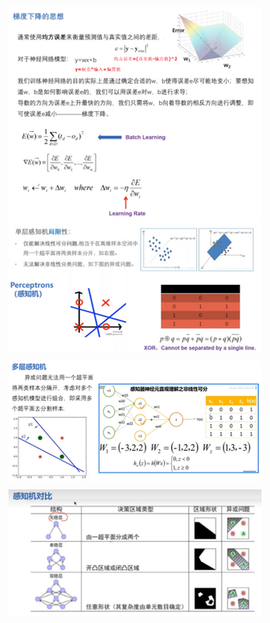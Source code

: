 ![](../photo/Pasted%20image%2020240511200348.png)
![](../photo/Pasted%20image%2020240511200420.png)

![](../photo/Pasted%20image%2020240511200445.png)

![](../photo/Pasted%20image%2020240511200525.png)
